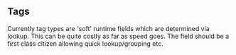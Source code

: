 ## Tags

Currently tag types are 'soft' runtime fields which are determined via lookup. This can be quite costly as far as speed goes. The field should be a first class citizen allowing quick lookup/grouping etc.
